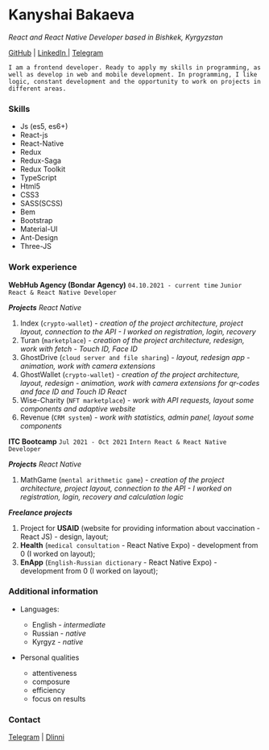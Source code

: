 # Kanyshai Bakaeva 
_React and React Native Developer based in Bishkek, Kyrgyzstan_

[GitHub](https://github.com/kbakaeva) |  [LinkedIn ](https://www.linkedin.com/in/kbakaeva/) | [Telegram](https://t.me/kanyshai_bakaeva)

`I am a frontend developer. Ready to apply my skills in programming, as well as develop in web and mobile development.
In programming, I like logic, constant development and the opportunity to work on projects in different areas.`


### Skills

 - Js (es5, es6+)
 - React-js
 - React-Native
 - Redux
 - Redux-Saga
 - Redux Toolkit
 - TypeScript
 - Html5
 - CSS3
 - SASS(SCSS)
 - Bem
 - Bootstrap
 - Material-UI
 - Ant-Design
 - Three-JS
 

### Work experience

**WebHub Agency (Bondar Agency)**
`04.10.2021 - current time`
`Junior React & React Native Developer`

**_Projects_**
_React Native_
1. Index (`crypto-wallet`) - _creation of the project architecture, project layout, connection to the API -  I worked on registration, login, recovery_
2. Turan (`marketplace`) - _creation of the project architecture, redesign, work with fetch - Touch ID, Face ID_
3. GhostDrive (`cloud server and file sharing`) - _layout, redesign app - animation, work with camera extensions_
4. GhostWallet (`crypto-wallet`) - _creation of the project architecture, layout, redesign  - animation, work with camera extensions for qr-codes and face ID and Touch ID_
_React_
1. Wise-Charity (`NFT marketplace`) - _work with API requests, layout some components and adaptive website_
2. Revenue (`CRM system`) - _work with statistics, admin panel, layout some components_

**ITC Bootcamp**
`Jul 2021 - Oct 2021`
`Intern React & React Native Developer`

**_Projects_**
_React Native_
1. MathGame (`mental arithmetic game`) - _creation of the project architecture, project layout, connection to the API - I worked on registration, login, recovery and calculation logic_

**_Freelance projects_**
1. Project for **USAID** (website for providing information about vaccination - React JS) - design, layout;
2. **Health** (`medical consultation` - React Native Expo) - development from 0 (I worked on layout);
3. **EnApp** (`English-Russian dictionary` - React Native Expo) - development from 0 (I worked on layout);


### Additional information
- Languages:
  - English - _intermediate_
  - Russian - _native_
  - Kyrgyz - _native_
 
- Personal qualities
  - attentiveness 
  - composure
  - efficiency
  - focus on results

### Contact

 [Telegram](https://t.me/kanyshai_bakaeva) |
 [Dlinni](https://djinni.co/q/c2738233ba/)

